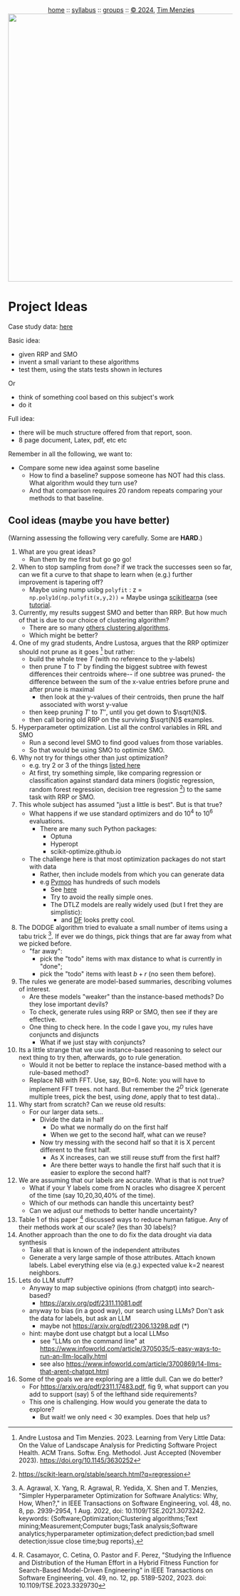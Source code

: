 <a name=top><br>
  <p align=center>&nbsp;<a href="/README.md#top">home</a> ::
  <a href="/docs/syllabus.md#top">syllabus</a> ::
  <a href="https://docs.google.com/spreadsheets/d/16yxmklx4zvmfAHE7QocOQZZ4v4UxD5ktJHWMJEjBcMI/edit#gid=0">groups</a> ::
  <a href="/LICENSE.md#top">&copy;&nbsp;2024</a>, <a href="http:/timm.fyi">Tim Menzies</a><br>
  <a href="/README.md#top"><img width=600  
     src="/etc/img/ase24.png"></a></p>

# Project Ideas

Case study data: [here](https://github.com/txt/aa24/tree/main/data)

Basic idea:
- given RRP and SMO
- invent a small variant to these algorithms
- test them, using the stats tests shown in lectures

Or
- think of something cool based on this subject's work
- do it

Full idea:
- there will be much structure offered from that report, soon.
- 8 page document,  Latex, pdf, etc etc

Remember in all the following, we want to:

- Compare some new idea against some baseline
  - How to find a baseline? suppose someone has NOT had this class. What algorithm would they turn use?
  - And that comparison requires  20 random repeats comparing  your methods to that baseline.

## Cool ideas (maybe you have better)

(Warning assessing the following very carefully. Some are **HARD**.)

1. What are you great ideas?
   - Run them by me first but go go go!
1. When to stop sampling from `done`? if we track the successes seen so far, can we fit a curve to that shape to learn when (e.g.) further improvement is tapering off?
   - Maybe using nump usibg `polyfit` : z = `np.poly1d(np.polyfit(x,y,2))`
   = Maybe usinga [scikitlearn](https://stats.stackexchange.com/questions/58739/polynomial-regression-using-scikit-learn)a (see [tutorial](https://machinelearningmastery.com/curve-fitting-with-python/).
1. Currently, my results suggest SMO and better than RRP. But how much of that is due to our choice of clustering algorithm?
   - There are so many [others clustering algorithms](https://scikit-learn.org/stable/modules/clustering.html).
   - Which might be better?
1. One of my grad students, Andre Lustosa, argues that the RRP optimizer should not prune as it goes [^lustosa23] but rather:
   - build the whole tree $T$ (with no reference to the y-labels)
   - then prune $T$ to $T'$ by finding the biggest subtree with fewest differences  their centroids where-- if one subtree was pruned-
     the difference between the sum of the x-value entries before prune and after prune is maximal
     - then look at the y-values of their centroids, then prune the half associated with worst y-value
   - then keep pruning $T'$ to $T''$, until you get down to $\sqrt{N}$. 
   - then call boring old RRP on the surviving $\sqrt{N}$ examples.
1. Hyperparameter optimization. List all the control variables in RRL and SMO
   - Run a second level SMO to find good values from those variables.
   - So that would be using SMO to optimize SMO.
1. Why not try for things other than just optimization?
   - e.g.  try 2 or 3 of the things [listed here](10all.md)
   - At first, try something simple, like comparing regression or classification against standard data miners (logistic regression,
     random forest regression, decision tree regression [^regression]) to the same task with RRP or SMO.
1. This whole subject has assumed "just a little is best". But is that true?
   - What happens if we use standard optimizers and do $10^4$ to $10^6$ evaluations.
     - There are many such Python packages:
       - Optuna
       - Hyperopt
       - scikit-optimize.github.io
   - The challenge here is that most optimization packages do not start with data
     - Rather, then include models from which you can generate data
     - e.g  [Pymoo](https://github.com/anyoptimization/pymoo) has hundreds
        of such models
        - See [here](https://pymoo.org/problems/test_problems.html)
        - Try to avoid the really simple ones.
        - The DTLZ models are really widely used (but I fret they are simplistic):
          - and [DF](https://pymoo.org/problems/dynamic/df.html) looks pretty cool.
1. The DODGE algorithm tried to evaluate a small number of items using a tabu trick [^agrawal]. If ever we do things, pick things
   that are far away from what we picked before.
   - "far away": 
     - pick the "todo" items with max distance to what is currently in "done";
     - pick the "todo" items with least $b+r$ (no seen them before).
1. The rules we generate are model-based summaries, describing volumes of interest.
   - Are these models "weaker" than the instance-based methods? Do they lose important devils?
   - To check, generate rules using RRP or SMO, then see if they are effective.
   - One thing to check here. In the code I gave you, my rules have conjuncts and disjuncts
     - What if we just stay with conjuncts?
1. Its a little strange  that we use instance-based reasoning to select our next thing to try
   then, afterwards, go to rule generation.
   - Would it not be better to replace the instance-based method with a rule-based method?
   - Replace NB with FFT.  Use, say, B0=6. Note: you will have to implement FFT trees. not hard.
     But remember the $2^D$ trick  (generate multiple trees, pick the best, using _done_, apply
     that to test data).. 
1. Why start from scratch? Can we reuse old results:
   - For our larger data sets...
     - Divide the data in half
       - Do what we normally do on the first half
       - When we get to the second half, what can we reuse?
     - Now try messing with the second half so that it is X percent different to the first half.
       - As X increases, can we still reuse stuff from the first half?
       - Are there better ways to handle the first half such that it is easier to explore the second half?
1. We are assuming that our labels are accurate. What is that is not true?
   - What if your Y labels come from N oracles who disagree X percent of the time (say 10,20,30,40% of the time).
   - Which of our methods can handle this uncertainty best?
   - Can we adjust our methods to better handle uncertainty?
1. Table 1 of this paper [^casamayor] discussed ways to reduce human fatigue. Any of their methods work at our scale? (les than 30 labels)?
1. Another approach than the one  to do fix the data drought via data synthesis
   - Take all that is known of the independent attributes
   - Generate a very large sample of those attributes. Attach known labels. Label everything 
     else via (e.g.) expected value k=2 nearest neighbors.
1. Lets do LLM stuff?
   - Anyway to map subjective opinions (from chatgpt) into search-based?
     - https://arxiv.org/pdf/2311.11081.pdf
   - anyway to bias (in a good way), our  search using LLMs?    Don't ask the data for labels, but ask an LLM
     - maybe not https://arxiv.org/pdf/2306.13298.pdf (\*)
   - hint: maybe dont use chatgpt but a local LLMso
     - see  "LLMs on the command line" at https://www.infoworld.com/article/3705035/5-easy-ways-to-run-an-llm-locally.html
     - see also https://www.infoworld.com/article/3700869/14-llms-that-arent-chatgpt.html
1. Some of the goals we are exploring are a little dull. Can we do better?
   - For https://arxiv.org/pdf/2311.17483.pdf, fig 9, what support can you add to support (say) 5 of the 
     lefthand side requirements? 
   - This one is challenging. How would you generate the data to explore?
     - But wait! we only need < 30 examples. Does that help us?

[^lustosa23]: Andre Lustosa and Tim Menzies. 2023. Learning from Very Little Data: On the Value of Landscape Analysis for Predicting Software Project Health. ACM Trans. Softw. Eng. Methodol. Just Accepted (November 2023). https://doi.org/10.1145/3630252

[^agrawal]: A. Agrawal, X. Yang, R. Agrawal, R. Yedida, X. Shen and T. Menzies, "Simpler Hyperparameter Optimization for Software Analytics: Why, How, When?," in IEEE Transactions on Software Engineering, vol. 48, no. 8, pp. 2939-2954, 1 Aug. 2022, doi: 10.1109/TSE.2021.3073242.
keywords: {Software;Optimization;Clustering algorithms;Text mining;Measurement;Computer bugs;Task analysis;Software analytics;hyperparameter optimization;defect prediction;bad smell detection;issue close time;bug reports},

[^regression]: https://scikit-learn.org/stable/search.html?q=regression

[^casamayor]: R. Casamayor, C. Cetina, O. Pastor and F. Perez, "Studying the Influence and Distribution of the Human Effort in a Hybrid Fitness Function for Search-Based Model-Driven Engineering" in IEEE Transactions on Software Engineering, vol. 49, no. 12, pp. 5189-5202, 2023.
doi: 10.1109/TSE.2023.3329730
